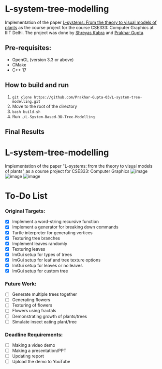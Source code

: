 # L-system-tree-modelling
Implementation of the paper [L-systems: From the theory to visual models of plants](http://algorithmicbotany.org/papers/l-sys.csiro96.pdf) as the course project for the course CSE333: Computer Graphics at IIIT Delhi. The project was done by [Shreyas Kabra](https://github.com/shreyas21563/) and [Prakhar Gupta](https://github.com/Prakhar-Gupta-03/).

## Pre-requisites: 
* OpenGL (version 3.3 or above)
* CMake
* C++ 17

## How to build and run 
1. `git clone https://github.com/Prakhar-Gupta-03/L-system-tree-modelling.git`
2. Move to the root of the directory 
3. `bash build.sh`
4. Run `./L-System-Based-3D-Tree-Modelling`

## Final Results

# L-system-tree-modelling
Implementation of the paper "L-systems: from the theory to visual models of plants" as a course project for CSE333: Computer Graphics
![image](https://github.com/Prakhar-Gupta-03/L-system-tree-modelling/assets/108022785/71fea13f-dc2e-4256-b056-368c01b494c6)
![image](https://github.com/Prakhar-Gupta-03/L-system-tree-modelling/assets/108022785/9e83c502-67bc-48ed-a4da-5da401759d37)
![image](https://github.com/Prakhar-Gupta-03/L-system-tree-modelling/assets/108022785/6145f6ca-533c-45fd-aab7-9f1a504d80e5)





<!-- ![image](https://github.com/Prakhar-Gupta-03/L-system-tree-modelling/assets/108022785/96a1b434-2a41-445d-a04e-070a7de3210a)
![image](https://github.com/Prakhar-Gupta-03/L-system-tree-modelling/assets/108022785/ee5444d5-4106-4e36-8e00-9554cafe063f)
![image](https://github.com/Prakhar-Gupta-03/L-system-tree-modelling/assets/108022785/02e2dfc1-a1c9-4aa4-a7c3-560aa353f4c7) -->

# To-Do List

### Original Targets: 

- [x] Implement a word-string recursive function
- [x] Implement a generator for breaking down commands
- [x] Turtle interpreter for generating vertices
- [x] Texturing tree branches
- [x] Implement leaves randomly 
- [x] Texturing leaves
- [x] ImGui setup for types of trees
- [x] ImGui setup for leaf and tree texture options
- [x] ImGui setup for leaves or no leaves
- [x] ImGui setup for custom tree

### Future Work: 
- [ ] Generate multiple trees together
- [ ] Generating flowers
- [ ] Texturing of flowers
- [ ] Flowers using fractals
- [ ] Demonstrating growth of plants/trees
- [ ] Simulate insect eating plant/tree

### Deadline Requirements: 
- [ ] Making a video demo 
- [ ] Making a presentation/PPT
- [ ] Updating report
- [ ] Upload the demo to YouTube